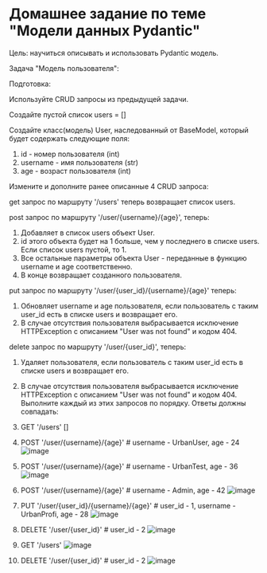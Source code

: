 # Домашнее задание по теме "Модели данных Pydantic"

Цель: научиться описывать и использовать Pydantic модель.

Задача "Модель пользователя":

Подготовка:

Используйте CRUD запросы из предыдущей задачи.

Создайте пустой список users = []

Создайте класс(модель) User, наследованный от BaseModel, который будет содержать следующие поля:
1. id - номер пользователя (int)
2. username - имя пользователя (str)
3. age - возраст пользователя (int)

Измените и дополните ранее описанные 4 CRUD запроса:

get запрос по маршруту '/users' теперь возвращает список users.

post запрос по маршруту '/user/{username}/{age}', теперь:

1. Добавляет в список users объект User.
2. id этого объекта будет на 1 больше, чем у последнего в списке users. Если список users пустой, то 1.
3. Все остальные параметры объекта User - переданные в функцию username и age соответственно.
4. В конце возвращает созданного пользователя.

put запрос по маршруту '/user/{user_id}/{username}/{age}' теперь:

1. Обновляет username и age пользователя, если пользователь с таким user_id есть в списке users и возвращает его.
2. В случае отсутствия пользователя выбрасывается исключение HTTPException с описанием "User was not found" и кодом 404.

delete запрос по маршруту '/user/{user_id}', теперь:

1. Удаляет пользователя, если пользователь с таким user_id есть в списке users и возвращает его.
2. В случае отсутствия пользователя выбрасывается исключение HTTPException с описанием "User was not found" и кодом 404.
Выполните каждый из этих запросов по порядку. Ответы должны совпадать:

1. GET '/users'
[]

2. POST '/user/{username}/{age}' # username - UrbanUser, age - 24
![image](https://github.com/user-attachments/assets/f3150d6c-92b3-4e3b-aa1a-a64c350a9c3b)

3. POST '/user/{username}/{age}' # username - UrbanTest, age - 36
![image](https://github.com/user-attachments/assets/44c4f336-31d0-44a8-bda9-02c222a464fb)

4. POST '/user/{username}/{age}' # username - Admin, age - 42
![image](https://github.com/user-attachments/assets/9576366a-8133-4bc4-af38-8d94533c5c1f)

5. PUT '/user/{user_id}/{username}/{age}' # user_id - 1, username - UrbanProfi, age - 28
![image](https://github.com/user-attachments/assets/30b50e52-509d-4f4d-829e-ba57000d7188)

6. DELETE '/user/{user_id}' # user_id - 2
![image](https://github.com/user-attachments/assets/782768c5-c1b2-45ec-833e-7aae538efa1d)

7. GET '/users'
![image](https://github.com/user-attachments/assets/542eee86-0089-4e2f-b676-b8be6b345aea)

8. DELETE '/user/{user_id}' # user_id - 2
![image](https://github.com/user-attachments/assets/e30b17cb-a95e-41d8-b397-16177c19277c)
